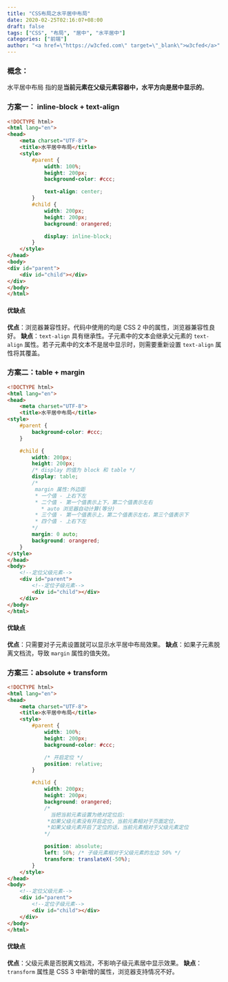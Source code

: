 ```yaml
---
title: "CSS布局之水平居中布局"
date: 2020-02-25T02:16:07+08:00
draft: false
tags: ["CSS", "布局", "居中", "水平居中"]
categories: ["前端"]
author: "<a href=\"https://w3cfed.com\" target=\"_blank\">w3cfed</a>"
---
```


### 概念：
水平居中布局 指的是**当前元素在父级元素容器中，水平方向是居中显示的**。

### 方案一： inline-block + text-align

```html
<!DOCTYPE html>
<html lang="en">
<head>
	<meta charset="UTF-8">
	<title>水平居中布局</title>
	<style>
		#parent {
			width: 100%;
			height: 200px;
			background-color: #ccc;

			text-align: center;
		}
		#child {
			width: 200px;
			height: 200px;
			background: orangered;

			display: inline-block;
		}
	</style>
</head>
<body>
<div id="parent">
	<div id="child"></div>
</div>
</body>
</html>
```
<!--more-->

#### 优缺点
**优点**：浏览器兼容性好。代码中使用的均是  CSS 2 中的属性，浏览器兼容性良好。
**缺点**：`text-align` 具有继承性。子元素中的文本会继承父元素的 `text-align` 属性。若子元素中的文本不是居中显示时，则需要重新设置 `text-align` 属性将其覆盖。

### 方案二：table + margin

```html
<!DOCTYPE html>
<html lang="en">
<head>
	<meta charset="UTF-8">
	<title>水平居中布局</title>
<style>
	#parent {
		background-color: #ccc;
	}

	#child {
		width: 200px;
		height: 200px;
		/* display 的值为 block 和 table */
		display: table;
		/*
		 margin 属性:外边距
		 * 一个值 - 上右下左
		 * 二个值 - 第一个值表示上下，第二个值表示左右
		   * auto 浏览器自动计算(等分)
		 * 三个值 - 第一个值表示上，第二个值表示左右，第三个值表示下
		 * 四个值 - 上右下左
		*/
		margin: 0 auto;
		background: orangered;
	}
</style>
</head>
<body>
	<!--定位父级元素-->
	<div id="parent">
		<!--定位子级元素-->
		<div id="child"></div>
	</div>
</body>
</html>
```
#### 优缺点
**优点**：只需要对子元素设置就可以显示水平居中布局效果。
**缺点**：如果子元素脱离文档流，导致 `margin` 属性的值失效。

### 方案三：absolute + transform
```html
<!DOCTYPE html>
<html lang="en">
<head>
	<meta charset="UTF-8">
	<title>水平居中布局</title>
	<style>
		#parent {
			width: 100%;
			height: 200px;
			background-color: #ccc;

			/* 开启定位 */
			position: relative;
		}

		#child {
			width: 200px;
			height: 200px;
			background: orangered;
			/*
			  当把当前元素设置为绝对定位后:
			 *如果父级元素没有开启定位，当前元素相对于页面定位，
			 *如果父级元素开启了定位的话，当前元素相对于父级元素定位
			*/

			position: absolute;
			left: 50%; /* 子级元素相对于父级元素的左边 50% */
			transform: translateX(-50%);
		}
	</style>
</head>
<body>
	<!--定位父级元素-->
	<div id="parent">
		<!--定位子级元素-->
		<div id="child"></div>
	</div>
</body>
</html>
```
#### 优缺点
**优点**：父级元素是否脱离文档流，不影响子级元素居中显示效果。
**缺点**：`transform` 属性是 CSS 3 中新增的属性，浏览器支持情况不好。


